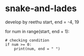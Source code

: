 # snake-and-lades
develop by reethu
start, end = -4, 19

for num in range(start, end + 1):
     
    # checking condition
    if num >= 0:
        print(num, end = " ")
